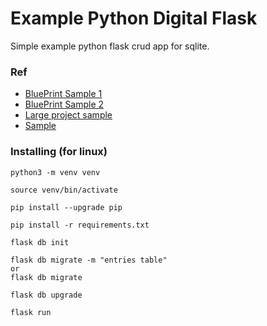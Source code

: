 # Example Python Digital Flask 

 Simple example python flask crud app for sqlite.
 
### Ref
* [BluePrint Sample 1](https://realpython.com/flask-blueprint/)
* [BluePrint Sample 2](https://www.freecodecamp.org/news/how-to-use-blueprints-to-organize-flask-apps/)
* [Large project sample](https://www.digitalocean.com/community/tutorials/how-to-structure-a-large-flask-application-with-flask-blueprints-and-flask-sqlalchemy)
* [Sample ](https://github.com/rickyyangrui/Flask_Movie_Site)

### Installing (for linux)

```
python3 -m venv venv
```
```
source venv/bin/activate
```
```
pip install --upgrade pip
```
```
pip install -r requirements.txt
```
```
flask db init
```
```   
flask db migrate -m "entries table"
or
flask db migrate 
```
```
flask db upgrade
```
```
flask run
```

